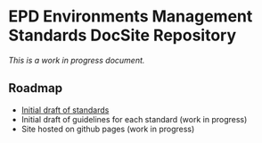 # EPD Environments Management Standards DocSite Repository

*This is a work in progress document.*

## Roadmap

- [Initial draft of standards](/docs/standards/standards.mdx)
- Initial draft of guidelines for each standard (work in progress)
- Site hosted on github pages (work in progress)

